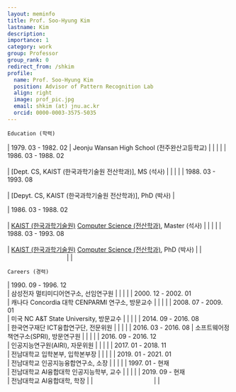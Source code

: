```yaml
---
layout: meminfo
title: Prof. Soo-Hyung Kim
lastname: Kim
description:
importance: 1
category: work
group: Professor
group_rank: 0
redirect_from: /shkim
profile:
  name: Prof. Soo-Hyung Kim
  position: Advisor of Pattern Recognition Lab
  align: right
  image: prof_pic.jpg
  email: shkim (at) jnu.ac.kr
  orcid: 0000-0003-3575-5035
---
```



    Education (학력)

| 1979. 03 - 1982. 02    | Jeonju Wansan High School (전주완산고등학교) |
| | |
| 1986. 03 - 1988. 02    <br/>  <br/> | [Dept. CS, KAIST (한국과학기술원 전산학과)], MS (석사) |
| | |
| 1988. 03 - 1993. 08    <br/>  <br/> | [Depyt. CS, KAIST (한국과학기술원 전산학과)], PhD (박사) |


| 1986. 03 - 1988. 02    <br/>  <br/> | [KAIST (한국과학기술원)](http://www.kaist.ac.kr)  [Computer Science (전산학과)](http://cs.kaist.ac.kr), Master (석사) |
| | |
| 1988. 03 - 1993. 08    <br/>  <br/> | [KAIST (한국과학기술원)](http://www.kaist.ac.kr)  [Computer Science (전산학과)](http://cs.kaist.ac.kr), PhD (박사) |
| <img width=130/>       |  |


    Careers (경력)

| 1990. 09 - 1996. 12 <br/>  | 삼성전자 멀티미디어연구소, 선임연구원 |
| | |
| 2000. 12 - 2002. 01 <br/>  | 캐나다 Concordia 대학 CENPARMI 연구소, 방문교수 |
| | |
| 2008. 07 - 2009. 01 <br/> | 미국 NC A&T State University, 방문교수 |
| | |
| 2014. 09 - 2016. 08  <br/> | 한국연구재단 ICT융합연구단, 전문위원 |
| | |
| 2016. 03 - 2016. 08 | 소프트웨어정책연구소(SPRI), 방문연구원 |
| | |
| 2016. 09 - 2016. 12 <br/>  | 인공지능연구원(AIRI), 자문위원 |
| | |
| 2017. 01 - 2018. 11 <br/>  | 전남대학교 입학본부, 입학본부장 |
| | |
| 2019. 01 - 2021. 01 <br/>  | 전남대학교 인공지능융합연구소, 소장 |
| | |
| 1997. 01 - 현재 <br/>  | 전남대학교 AI융합대학 인공지능학부, 교수 |
| | |
| 2019. 09 - 현재 <br/>  | 전남대학교 AI융합대학, 학장 |
| <img width=130/>       |  |

<!--stackedit_data:
eyJoaXN0b3J5IjpbODc5OTM0MjIyXX0=
-->